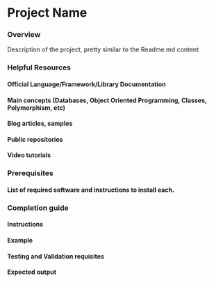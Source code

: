 # Project Name

### Overview
Description of the project, pretty similar to the Readme.md content

### Helpful Resources

#### Official Language/Framework/Library Documentation
#### Main concepts (Databases, Object Oriented Programming, Classes, Polymorphism, etc)
#### Blog articles, samples
#### Public repositories
#### Video tutorials

### Prerequisites

#### List of required software and instructions to install each.

### Completion guide

#### Instructions
#### Example
#### Testing and Validation requisites
#### Expected output


